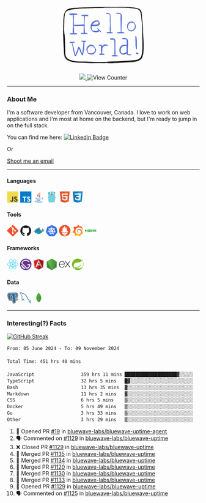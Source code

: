 <div align="center">
    <img src="./img/hello_world.webp" height="200px" width="">
    <div>
        <a href="https://www.linkedin.com/in/ajhollid">
            <img src="https://img.shields.io/badge/LinkedIn-blue"/>
        </a>
        <img src="https://komarev.com/ghpvc/?username=ajhollid&color=yellow" alt="View Counter">
    </div>
</div>

---

### About Me

I'm a software developer from Vancouver, Canada. I love to work on web applications and I'm most at home on the backend, but I'm ready to jump in on the full stack.

You can find me here: [![Linkedin Badge](https://img.shields.io/badge/-ajhollid-blue?style=flat&logo=Linkedin&logoColor=white)](https://www.linkedin.com/in/ajhollid)

Or

[Shoot me an email](mailto:ajhollid@gmail.com)

---

#### Languages

<div>
    <img src="./img/devicons/javascript-original.svg" width=30 height=30 alt="JavaScript">
    <img src="/img/devicons/typescript-original.svg" width=30 height=30 alt="TypeScript">
    <img src="./img/devicons/java-original.svg" width=30 height=30 alt="Java">
    <img src="./img/devicons/go-original.svg" width=30 height=30 alt="Golang">
    <img src="./img/devicons/html5-original.svg" width=30 height=30 alt="HTML 5">
    <img src="./img/devicons/css3-original.svg" width=30 height=30 alt="CSS 3">
</div>

#### Tools

<div>
    <img src="./img/devicons/git-original.svg" width=30 height=30 alt="Git">
    <img src="./img/devicons/github-original.svg" width=30 height=30 alt="Github">
    <img src="./img/devicons/docker-original.svg" width=30 
    height=30 alt="Docker">
    <img src="./img/devicons/kubernetes-original.svg" width=30 height=30 alt="K8">
    <img src="./img/devicons/prometheus-original.svg" width=30 height=30 alt="Prometheus">
    <img src="./img/devicons/grafana-original.svg" width=30 height=30 alt="Grafana">
    <img src="./img/devicons/nginx-original.svg" width=30 height=30 alt="Nginx">
</div>

#### Frameworks

<div>
    <img src="./img/devicons/react-original.svg" width=30 height=30 alt="React">
    <img src="./img/devicons/gatsby-original.svg" width=30 height=30 alt="Gatsby">
    <img src="./img/devicons/angularjs-original.svg" width=30 height=30 alt="AngularJS">
    <img src="./img/devicons/nodejs-original.svg" width=30 height=30 alt="NodeJS">
    <img src="./img/devicons/express-original.svg" width=30 height=30 alt="Express">
    <img src="./img/devicons/spring-original.svg" width=30 height=30 alt="Spring">
</div>

#### Data

<div>
    <img src="./img/devicons/postgresql-original.svg" width=30 height=30 alt="Postgresql">
    <img src="./img/devicons/mysql-original.svg" width=30 height=30 alt="Mysql">
    <img src="./img/devicons/mongodb-original.svg" width=30 height=30 alt="MongoDB">
</div>

---

### Interesting(?) Facts

[![GitHub Streak](http://github-readme-streak-stats.herokuapp.com?user=ajhollid)](https://git.io/streak-stats)

 <!--START_SECTION:waka-->

```txt
From: 05 June 2024 - To: 09 November 2024

Total Time: 451 hrs 40 mins

JavaScript                 359 hrs 11 mins ███████████████████▓░░░░░   78.91 %
TypeScript                 32 hrs 5 mins   █▓░░░░░░░░░░░░░░░░░░░░░░░   07.05 %
Bash                       13 hrs 35 mins  ▓░░░░░░░░░░░░░░░░░░░░░░░░   02.99 %
Markdown                   11 hrs 2 mins   ▓░░░░░░░░░░░░░░░░░░░░░░░░   02.43 %
CSS                        6 hrs 5 mins    ▒░░░░░░░░░░░░░░░░░░░░░░░░   01.34 %
Docker                     5 hrs 49 mins   ▒░░░░░░░░░░░░░░░░░░░░░░░░   01.28 %
Go                         3 hrs 33 mins   ▒░░░░░░░░░░░░░░░░░░░░░░░░   00.78 %
Other                      3 hrs 29 mins   ▒░░░░░░░░░░░░░░░░░░░░░░░░   00.77 %
```

<!--END_SECTION:waka-->


<!--START_SECTION:activity-->
1. 💪 Opened PR [#19](https://github.com/bluewave-labs/bluewave-uptime-agent/pull/19) in [bluewave-labs/bluewave-uptime-agent](https://github.com/bluewave-labs/bluewave-uptime-agent)
2. 🗣 Commented on [#1129](https://github.com/bluewave-labs/bluewave-uptime/pull/1129#issuecomment-2466702506) in [bluewave-labs/bluewave-uptime](https://github.com/bluewave-labs/bluewave-uptime)
3. ❌ Closed PR [#1129](https://github.com/bluewave-labs/bluewave-uptime/pull/1129) in [bluewave-labs/bluewave-uptime](https://github.com/bluewave-labs/bluewave-uptime)
4. 🎉 Merged PR [#1135](https://github.com/bluewave-labs/bluewave-uptime/pull/1135) in [bluewave-labs/bluewave-uptime](https://github.com/bluewave-labs/bluewave-uptime)
5. 🎉 Merged PR [#1134](https://github.com/bluewave-labs/bluewave-uptime/pull/1134) in [bluewave-labs/bluewave-uptime](https://github.com/bluewave-labs/bluewave-uptime)
6. 🎉 Merged PR [#1120](https://github.com/bluewave-labs/bluewave-uptime/pull/1120) in [bluewave-labs/bluewave-uptime](https://github.com/bluewave-labs/bluewave-uptime)
7. 🎉 Merged PR [#1130](https://github.com/bluewave-labs/bluewave-uptime/pull/1130) in [bluewave-labs/bluewave-uptime](https://github.com/bluewave-labs/bluewave-uptime)
8. 🎉 Merged PR [#1133](https://github.com/bluewave-labs/bluewave-uptime/pull/1133) in [bluewave-labs/bluewave-uptime](https://github.com/bluewave-labs/bluewave-uptime)
9. 💪 Opened PR [#1129](https://github.com/bluewave-labs/bluewave-uptime/pull/1129) in [bluewave-labs/bluewave-uptime](https://github.com/bluewave-labs/bluewave-uptime)
10. 🗣 Commented on [#1125](https://github.com/bluewave-labs/bluewave-uptime/pull/1125#issuecomment-2463754529) in [bluewave-labs/bluewave-uptime](https://github.com/bluewave-labs/bluewave-uptime)
<!--END_SECTION:activity-->
